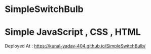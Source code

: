 # SimpleSwitchBulb
# Simple JavaScript , CSS , HTML
Deployed At : https://kunal-yadav-404.github.io/SimpleSwitchBulb/
